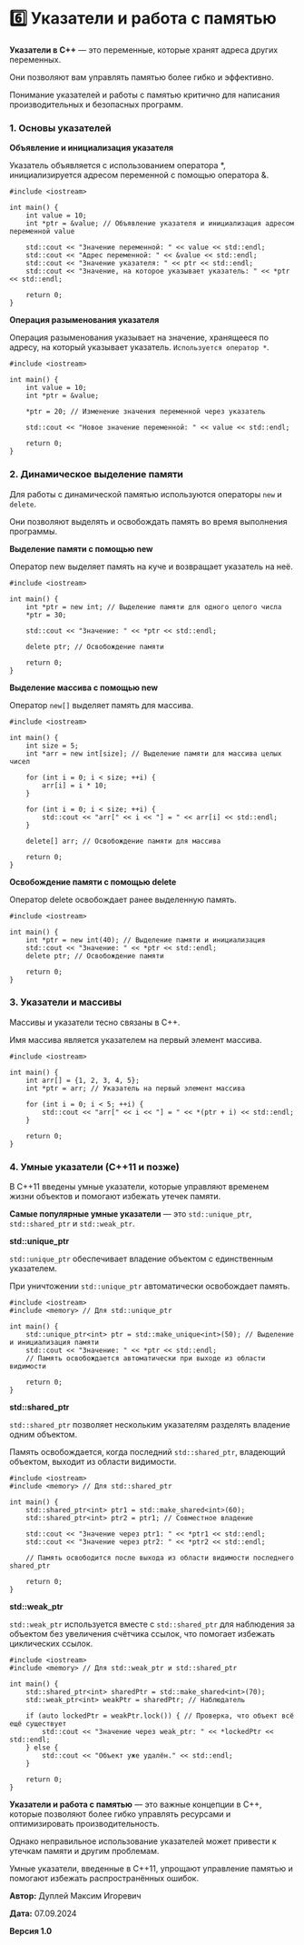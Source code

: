 # 6️⃣ Указатели и работа с памятью

**Указатели в C++** — это переменные, которые хранят адреса других переменных.

Они позволяют вам управлять памятью более гибко и эффективно.

Понимание указателей и работы с памятью критично для написания производительных и безопасных программ.

### 1. Основы указателей

**Объявление и инициализация указателя**

Указатель объявляется с использованием оператора *, инициализируется адресом переменной с помощью оператора &.

```
#include <iostream>

int main() {
    int value = 10;
    int *ptr = &value; // Объявление указателя и инициализация адресом переменной value

    std::cout << "Значение переменной: " << value << std::endl;
    std::cout << "Адрес переменной: " << &value << std::endl;
    std::cout << "Значение указателя: " << ptr << std::endl;
    std::cout << "Значение, на которое указывает указатель: " << *ptr << std::endl;

    return 0;
}
```

**Операция разыменования указателя**

Операция разыменования указывает на значение, хранящееся по адресу, на который указывает указатель. `Используется оператор *`.

```
#include <iostream>

int main() {
    int value = 10;
    int *ptr = &value;

    *ptr = 20; // Изменение значения переменной через указатель

    std::cout << "Новое значение переменной: " << value << std::endl;

    return 0;
}
```

### 2. Динамическое выделение памяти

Для работы с динамической памятью используются операторы `new` и `delete`.

Они позволяют выделять и освобождать память во время выполнения программы.

**Выделение памяти с помощью new**

Оператор new выделяет память на куче и возвращает указатель на неё.

```
#include <iostream>

int main() {
    int *ptr = new int; // Выделение памяти для одного целого числа
    *ptr = 30;

    std::cout << "Значение: " << *ptr << std::endl;

    delete ptr; // Освобождение памяти

    return 0;
}
```

**Выделение массива с помощью new**

Оператор `new[]` выделяет память для массива.

```
#include <iostream>

int main() {
    int size = 5;
    int *arr = new int[size]; // Выделение памяти для массива целых чисел

    for (int i = 0; i < size; ++i) {
        arr[i] = i * 10;
    }

    for (int i = 0; i < size; ++i) {
        std::cout << "arr[" << i << "] = " << arr[i] << std::endl;
    }

    delete[] arr; // Освобождение памяти для массива

    return 0;
}
```

**Освобождение памяти с помощью delete**

Оператор delete освобождает ранее выделенную память.

```
#include <iostream>

int main() {
    int *ptr = new int(40); // Выделение памяти и инициализация
    std::cout << "Значение: " << *ptr << std::endl;
    delete ptr; // Освобождение памяти

    return 0;
}
```

### 3. Указатели и массивы

Массивы и указатели тесно связаны в C++.

Имя массива является указателем на первый элемент массива.

```
#include <iostream>

int main() {
    int arr[] = {1, 2, 3, 4, 5};
    int *ptr = arr; // Указатель на первый элемент массива

    for (int i = 0; i < 5; ++i) {
        std::cout << "arr[" << i << "] = " << *(ptr + i) << std::endl;
    }

    return 0;
}
```

### 4. Умные указатели (C++11 и позже)

В C++11 введены умные указатели, которые управляют временем жизни объектов и помогают избежать утечек памяти.

**Самые популярные умные указатели** — это `std::unique_ptr`, `std::shared_ptr` и `std::weak_ptr`.

**std::unique_ptr**

`std::unique_ptr` обеспечивает владение объектом с единственным указателем.

При уничтожении `std::unique_ptr` автоматически освобождает память.

```
#include <iostream>
#include <memory> // Для std::unique_ptr

int main() {
    std::unique_ptr<int> ptr = std::make_unique<int>(50); // Выделение и инициализация памяти
    std::cout << "Значение: " << *ptr << std::endl;
    // Память освобождается автоматически при выходе из области видимости

    return 0;
}
```

**std::shared_ptr**

`std::shared_ptr` позволяет нескольким указателям разделять владение одним объектом.

Память освобождается, когда последний `std::shared_ptr`, владеющий объектом, выходит из области видимости.

```
#include <iostream>
#include <memory> // Для std::shared_ptr

int main() {
    std::shared_ptr<int> ptr1 = std::make_shared<int>(60);
    std::shared_ptr<int> ptr2 = ptr1; // Совместное владение

    std::cout << "Значение через ptr1: " << *ptr1 << std::endl;
    std::cout << "Значение через ptr2: " << *ptr2 << std::endl;

    // Память освободится после выхода из области видимости последнего shared_ptr

    return 0;
}
```

**std::weak_ptr**

`std::weak_ptr` используется вместе с `std::shared_ptr` для наблюдения за объектом без увеличения счётчика ссылок, что помогает избежать циклических ссылок.

```
#include <iostream>
#include <memory> // Для std::weak_ptr и std::shared_ptr

int main() {
    std::shared_ptr<int> sharedPtr = std::make_shared<int>(70);
    std::weak_ptr<int> weakPtr = sharedPtr; // Наблюдатель

    if (auto lockedPtr = weakPtr.lock()) { // Проверка, что объект всё ещё существует
        std::cout << "Значение через weak_ptr: " << *lockedPtr << std::endl;
    } else {
        std::cout << "Объект уже удалён." << std::endl;
    }

    return 0;
}
```

**Указатели и работа с памятью** — это важные концепции в C++, которые позволяют более гибко управлять ресурсами и оптимизировать производительность.

Однако неправильное использование указателей может привести к утечкам памяти и другим проблемам.

Умные указатели, введенные в C++11, упрощают управление памятью и помогают избежать распространённых ошибок.


**Автор:** Дуплей Максим Игоревич

**Дата:** 07.09.2024

**Версия 1.0**